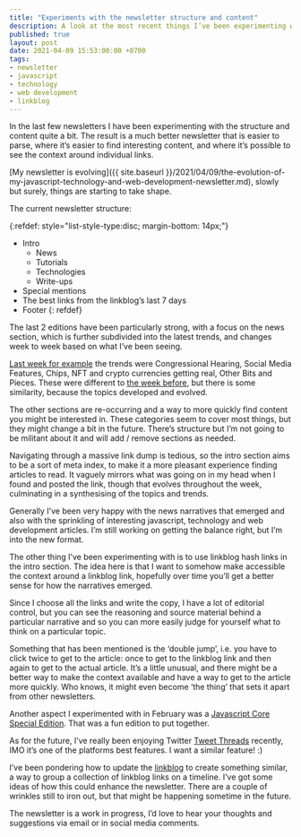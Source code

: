 ```yaml
---
title: "Experiments with the newsletter structure and content"
description: A look at the most recent things I’ve been experimenting with in my javascript, technology and web development newsletter.
published: true
layout: post
date: 2021-04-09 15:53:00:00 +0700
tags:
- newsletter
- javascript
- technology
- web development
- linkblog
---
```

In the last few newsletters I have been experimenting with the structure and content quite a bit. The result is a much better newsletter that is easier to parse, where it’s easier to find interesting content, and where it’s possible to see the context around individual links.

[My newsletter is evolving]({{ site.baseurl }}/2021/04/09/the-evolution-of-my-javascript-technology-and-web-development-newsletter.md), slowly but surely, things are starting to take shape.

The current newsletter structure:

{:refdef: style="list-style-type:disc; margin-bottom: 14px;"}
- Intro
    - News
    - Tutorials
    - Technologies
    - Write-ups 
- Special mentions
- The best links from the linkblog’s last 7 days
- Footer
{: refdef}

The last 2 editions have been particularly strong, with a focus on the news section, which is further subdivided into the latest trends, and changes week to week based on what I’ve been seeing. 

[Last week for example](https://markjgsmith.substack.com/p/mark-smiths-newsletter-03-04-2021) the trends were Congressional Hearing, Social Media Features, Chips, NFT and crypto currencies getting real, Other Bits and Pieces. These were different to [the week before](https://markjgsmith.substack.com/p/mark-smiths-newsletter-27-03-2021), but there is some similarity, because the topics developed and evolved.

The other sections are re-occurring and a way to more quickly find content you might be interested in. These categories seem to cover most things, but they might change a bit in the future. There’s structure but I’m not going to be militant about it and will add / remove sections as needed.

Navigating through a massive link dump is tedious, so the intro section aims to be a sort of meta index, to make it a more pleasant experience finding articles to read. It vaguely mirrors what was going on in my head when I found and posted the link, though that evolves throughout the week, culminating in a synthesising of the topics and trends.

Generally I’ve been very happy with the news narratives that emerged and also with the sprinkling of interesting javascript, technology and web development articles. I’m still working on getting the balance right, but I’m into the new format.

The other thing I’ve been experimenting with is to use linkblog hash links in the intro section. The idea here is that I want to somehow make accessible the context around a linkblog link, hopefully over time you’ll get a better sense for how the narratives emerged. 

Since I choose all the links and write the copy, I have a lot of editorial control, but you can see the reasoning and source material behind a particular narrative and so you can more easily judge for yourself what to think on a particular topic. 

Something that has been mentioned is the ‘double jump’, i.e. you have to click twice to get to the article: once to get to the linkblog link and then again to get to the actual article. It’s a little unusual, and there might be a better way to make the context available and have a way to get to the article more quickly. Who knows, it might even become ‘the thing’ that sets it apart from other newsletters.

Another aspect I experimented with in February was a [Javascript Core Special Edition](https://markjgsmith.substack.com/p/mark-smiths-newsletter-27-02-2021). That was a fun edition to put together.

As for the future, I’ve really been enjoying Twitter [Tweet Threads](https://business.twitter.com/en/blog/how-tweet-threads.html) recently, IMO it’s one of the platforms best features. I want a similar feature! :)

I’ve been pondering how to update the [linkblog](https://links.markjgsmith.com) to create something similar, a way to group a collection of linkblog links on a timeline. I’ve got some ideas of how this could enhance the newsletter. There are a couple of wrinkles still to iron out, but that might be happening sometime in the future.

The newsletter is a work in progress, I’d love to hear your thoughts and suggestions via email or in social media comments.
